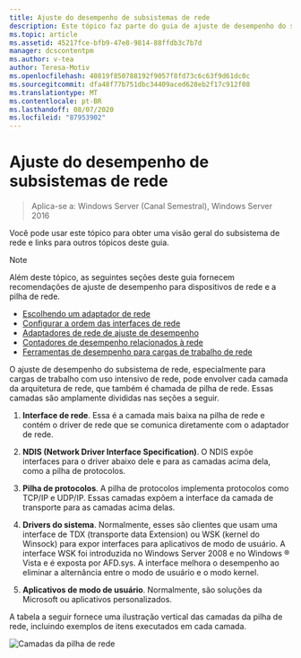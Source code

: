 ```yaml
---
title: Ajuste do desempenho de subsistemas de rede
description: Este tópico faz parte do guia de ajuste de desempenho do subsistema de rede para o Windows Server 2016.
ms.topic: article
ms.assetid: 45217fce-bfb9-47e8-9814-88ffdb3c7b7d
manager: dcscontentpm
ms.author: v-tea
author: Teresa-Motiv
ms.openlocfilehash: 40819f850788192f9057f8fd73c6c63f9d61dc0c
ms.sourcegitcommit: dfa48f77b751dbc34409aced628eb2f17c912f08
ms.translationtype: MT
ms.contentlocale: pt-BR
ms.lasthandoff: 08/07/2020
ms.locfileid: "87953902"
---
```

# <a name="network-subsystem-performance-tuning"></a>Ajuste do desempenho de subsistemas de rede

>Aplica-se a: Windows Server (Canal Semestral), Windows Server 2016

Você pode usar este tópico para obter uma visão geral do subsistema de rede e links para outros tópicos deste guia.

>[!NOTE]
>Além deste tópico, as seguintes seções deste guia fornecem recomendações de ajuste de desempenho para dispositivos de rede e a pilha de rede.
> - [Escolhendo um adaptador de rede](net-sub-choose-nic.md)
> - [Configurar a ordem das interfaces de rede](net-sub-interface-metric.md)
> - [Adaptadores de rede de ajuste de desempenho](net-sub-performance-tuning-nics.md)
> - [Contadores de desempenho relacionados à rede](net-sub-performance-counters.md)
> - [Ferramentas de desempenho para cargas de trabalho de rede](net-sub-performance-tools.md)

O ajuste de desempenho do subsistema de rede, especialmente para cargas de trabalho com uso intensivo de rede, pode envolver cada camada da arquitetura de rede, que também é chamada de pilha de rede. Essas camadas são amplamente divididas nas seções a seguir.

1. **Interface de rede**. Essa é a camada mais baixa na pilha de rede e contém o driver de rede que se comunica diretamente com o adaptador de rede.

2. **NDIS (Network Driver Interface Specification)**. O NDIS expõe interfaces para o driver abaixo dele e para as camadas acima dela, como a pilha de protocolos.

3. **Pilha de protocolos**. A pilha de protocolos implementa protocolos como TCP/IP e UDP/IP. Essas camadas expõem a interface da camada de transporte para as camadas acima delas.

4. **Drivers do sistema**. Normalmente, esses são clientes que usam uma interface de TDX (transporte data Extension) ou WSK (kernel do Winsock) para expor interfaces para aplicativos de modo de usuário. A interface WSK foi introduzida no Windows Server 2008 e no Windows &reg; Vista e é exposta por AFD.sys. A interface melhora o desempenho ao eliminar a alternância entre o modo de usuário e o modo kernel.

5. **Aplicativos de modo de usuário**. Normalmente, são soluções da Microsoft ou aplicativos personalizados.

A tabela a seguir fornece uma ilustração vertical das camadas da pilha de rede, incluindo exemplos de itens executados em cada camada.

![Camadas da pilha de rede](../../media/Network-Subsystem/network-layers.jpg)


